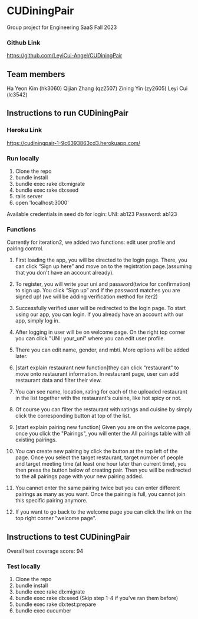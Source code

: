 # CUDiningPair
Group project for Engineering SaaS Fall 2023

### Github Link
https://github.com/LeyiCui-Angel/CUDiningPair

## Team members
Ha Yeon Kim (hk3060)
Qijian Zhang (qz2507)
Zining Yin (zy2605)
Leyi Cui (lc3542)

## Instructions to run CUDiningPair

### Heroku Link
https://cudiningpair-1-9c6393863cd3.herokuapp.com/

### Run locally
1. Clone the repo
2. bundle install
3. bundle exec rake db:migrate
4. bundle exec rake db:seed
5. rails server
6. open 'localhost:3000'

Available credentials in seed db for login:
UNI: ab123
Password: ab123

### Functions
Currently for iteration2, we added two functions: edit user profile and pairing control.

1. First loading the app, you will be directed to the login page. There, you can click “Sign up here” and move on to the registration page.(assuming that you don't have an account already).

2. To register, you will write your uni and password(twice for confirmation) to sign up. You click “Sign up” and if the password matches you are signed up! (we will be adding verification method for iter2)

3. Successfully verified user will be redirected to the login page. To start using our app, you can login. If you already have an account with our app, simply log in.

4. After logging in user will be on welcome page. On the right top corner you can click "UNI: your_uni" where you can edit user profile.

5. There you can edit name, gender, and mbti. More options will be added later.

6. [start explain restaurant new function]they can click “restaurant” to move onto restaurant information. In restaurant page, user can add restaurant data and filter their view.

7. You can see name, location, rating for each of the uploaded restaurant in the list together with the restaurant's cuisine, like hot spicy or not.

8. Of course you can filter the restaurant with ratings and cuisine by simply click the corresponding button at top of the list.

9. [start explain pairing new function] Given you are on the welcome page, once you click the "Pairings", you will enter the All pairings table with all existing pairings.

10. You can create new pairing by click the button at the top left of the page. Once you select the target restaurant, target number of people and target meeting time (at least one hour later than current time), you then press the button below of creating pair. Then you will be redirected to the all pairings page with your new pairing added.

11. You cannot enter the same pairing twice but you can enter different pairings as many as you want. Once the pairing is full, you cannot join this specific pairing anymore.

12. If you want to go back to the welcome page you can click the link on the top right corner "welcome page".


## Instructions to test CUDiningPair
Overall test coverage score: 94

### Test locally
1. Clone the repo
2. bundle install
3. bundle exec rake db:migrate
4. bundle exec rake db:seed
(Skip step 1-4 if you've ran them before)
5. bundle exec rake db:test:prepare
6. bundle exec cucumber
